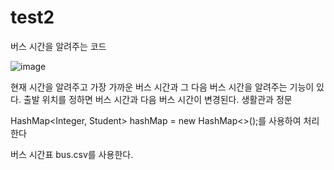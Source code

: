 # test2

버스 시간을 알려주는 코드

![image](https://github.com/user-attachments/assets/7d2cfa27-8498-4377-8831-32d5dc76cbe7)

현재 시간을 알려주고 가장 가까운 버스 시간과 그 다음 버스 시간을 알려주는 기능이 있다.
출발 위치를 정하면 버스 시간과 다음 버스 시간이 변경된다.
생활관과 정문

HashMap<Integer, Student> hashMap = new HashMap<>();를 사용하여 처리한다

버스 시간표 bus.csv를 사용한다.

